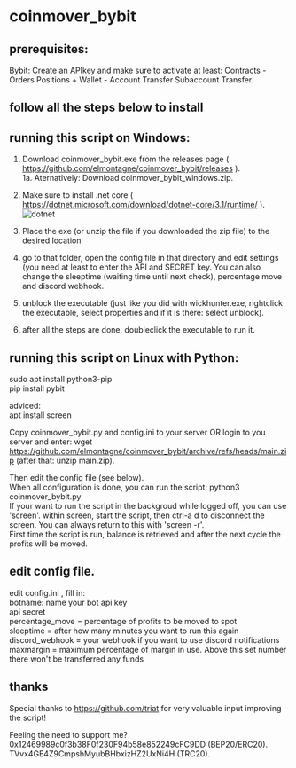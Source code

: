 # coinmover_bybit

## prerequisites:  
Bybit: Create an APIkey and make sure to activate at least: Contracts - Orders Positions  + Wallet - Account Transfer Subaccount Transfer.   

## follow all the steps below to install

## running this script on Windows:
1. Download coinmover_bybit.exe from the releases page ( https://github.com/elmontagne/coinmover_bybit/releases ).   
1a. Aternatively: Download coinmover_bybit_windows.zip.   
2. Make sure to install .net core ( https://dotnet.microsoft.com/download/dotnet-core/3.1/runtime/ ).   
![dotnet](https://user-images.githubusercontent.com/90505490/161711018-c820d2dd-2bb9-4ac9-b6ef-abf3a59a6b38.jpg)

3. Place the exe (or unzip the file if you downloaded the zip file) to the desired location   
4. go to that folder, open the config file in that directory and edit settings (you need at least to enter the API and SECRET key. You can also change the sleeptime (waiting time until next check), percentage move and discord webhook.  
5. unblock the executable (just like you did with wickhunter.exe, rightclick the executable, select properties and if it is there: select unblock).  
6. after all the steps are done, doubleclick the executable to run it.   


## running this script on Linux with Python:   
sudo apt install python3-pip  
pip install pybit  

adviced:  
apt install screen   

Copy coinmover_bybit.py and config.ini to your server OR login to you server and enter: wget https://github.com/elmontagne/coinmover_bybit/archive/refs/heads/main.zip   (after that: unzip main.zip).     

Then edit the config file (see below).  
When all configuration is done, you can run the script: python3 coinmover_bybit.py  
If your want to run the script in the backgroud while logged off, you can use 'screen'. within screen, start the script, then ctrl-a d to disconnect the screen. You can always return to this with 'screen -r'.  
First time the script is run, balance is retrieved and after the next cycle the profits will be moved.


## edit config file.  
edit config.ini , fill in:  
botname: name your bot
api key  
api secret  
percentage_move = percentage of profits to be moved to spot  
sleeptime = after how many minutes you want to run this again  
discord_webhook = your webhook if you want to use discord notifications   
maxmargin = maximum percentage of margin in use. Above this set number there won't be transferred any funds

## thanks
Special thanks to https://github.com/triat for very valuable input improving the script!

Feeling the need to support me?    
0x12469989c0f3b38F0f230F94b58e852249cFC9DD (BEP20/ERC20).   
TVvx4GE4Z9CmpshMyubBHbxizHZ2UxNi4H (TRC20).    

